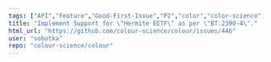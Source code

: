 ```yaml
---
tags: ["API","Feature","Good-First-Issue","P2","color","color-science","color-space","color-spaces","colorspace","colorspaces","colour","colour-science","colour-space","colour-spaces","colourspace","colourspaces","data","dataset","datasets","python","spectral-data","spectral-dataset","spectral-datasets"]
title: "Implement Support for \"Hermite EETF\" as per \"BT.2390-4\"."
html_url: "https://github.com/colour-science/colour/issues/446"
user: "sobotka"
repo: "colour-science/colour"
---
```



